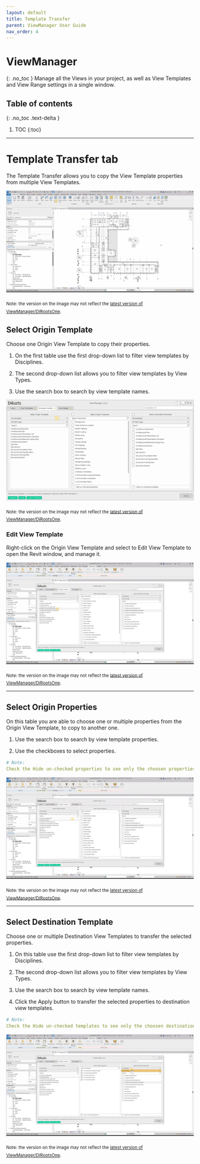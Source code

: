 ```yaml
---
layout: default
title: Template Transfer
parent: ViewManager User Guide
nav_order: 4
---
```


# ViewManager
{: .no_toc }
Manage all the Views in your project, as well as View Templates and View Range settings in a single window.
## Table of contents
{: .no_toc .text-delta }

1. TOC
{:toc}

---

# Template Transfer tab

The Template Transfer allows you to copy the View Template properties from multiple View Templates.

![Template Transfer](../../../assets\images\ViewManager\VM-Tt-Tab.gif)

<sub>Note: the version on the image may not reflect the [latest version of ViewManager/DiRootsOne](https://diroots.com/revit-plugins/dirootsone/).</sub>

## Select Origin Template

Choose one Origin View Template to copy their properties.

1. On the first table use the first drop-down list to filter view templates by Disciplines.

2. The second drop-down list allows you to filter view templates by View Types.

3. Use the search box to search by view template names.

![Selecting Origin View Template](../../../assets\images\ViewManager\VM-Tt-OriginTemplate.gif)

<sub>Note: the version on the image may not reflect the [latest version of ViewManager/DiRootsOne](https://diroots.com/revit-plugins/dirootsone/).</sub>

### Edit View Template

Right-click on the Origin View Template and select to Edit View Template to open the Revit window, and manage it.

![Edit View Template](../../../assets\images\ViewManager\VM-Tt-EditViewTemplate.gif)

<sub>Note: the version on the image may not reflect the [latest version of ViewManager/DiRootsOne](https://diroots.com/revit-plugins/dirootsone/).</sub>

---

## Select Origin Properties

On this table you are able to choose one or multiple properties from the Origin View Template, to copy to another one.

1. Use the search box to search by view template properties.

2. Use the checkboxes to select properties.

```yaml
# Note:  
Check the Hide un-checked properties to see only the choosen properties.
```

![Selecting Origin Properties](../../../assets\images\ViewManager\VM-Tt-Properties.gif)

<sub>Note: the version on the image may not reflect the [latest version of ViewManager/DiRootsOne](https://diroots.com/revit-plugins/dirootsone/).</sub>

---

## Select Destination Template

Choose one or multiple Destination View Templates to transfer the selected properties.

1. On this table use the first drop-down list to filter view templates by Disciplines.

2. The second drop-down list allows you to filter view templates by View Types.

3. Use the search box to search by view template names.

4. Click the Apply button to transfer the selected properties to destination view templates.

```yaml
# Note:  
Check the Hide un-checked templates to see only the choosen destination view templates.
```

![Selecting Destination View Templates](../../../assets\images\ViewManager\VM-Tt-Destination.gif)

<sub>Note: the version on the image may not reflect the [latest version of ViewManager/DiRootsOne](https://diroots.com/revit-plugins/dirootsone/).</sub>